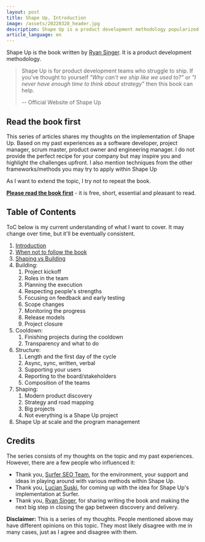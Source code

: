 ```yaml
---
layout: post
title: Shape Up, Introduction
image: /assets/20220328_header.jpg
description: Shape Up is a product development methodology popularized thanks to Ryan Singer, a Head of Product Strategy at Basecamp. I cover the topics not entirely covered in the book to make your implementation of Shape Up much easier. 
article_language: en
---
```


Shape Up is the book written by [Ryan Singer](https://world.hey.com/rjs). It is a product development methodology.

> Shape Up is for product development teams who struggle to ship. If you've thought to yourself _"Why can't we ship like we used to?"_ or _"I never have enough time to think about strategy"_ then this book can help.  
> 
> -- Official Website of Shape Up

## Read the book first

This series of articles shares my thoughts on the implementation of Shape Up. Based on my past experiences as a software developer, project manager, scrum master, product owner and engineering manager. I do not provide the perfect recipe for your company but may inspire you and highlight the challenges upfront. I also mention techniques from the other frameworks/methods you may try to apply within Shape Up

As I want to extend the topic, I try not to repeat the book. 

[__Please read the book first__](https://basecamp.com/shapeup) - it is free, short, essential and pleasant to read.

## Table of Contents

ToC below is my current understanding of what I want to cover. It may change over time, but it'll be eventually consistent. 

1. [Introduction](http://rmakara.github.io/Shape-Up-Introduction)
2. [When not to follow the book](http://rmakara.github.io/Shape-Up-When-not-to-follow-the-book)
3. [Shaping vs Building](https://rmakara.github.io/Shape-Up-Shaping-vs-Building)
4. Building:
    1. Project kickoff
    2. Roles in the team
    3. Planning the execution
    4. Respecting people's strengths
    5. Focusing on feedback and early testing
    6. Scope changes
    7. Monitoring the progress
    8. Release models
    9. Project closure
5. Cooldown:
    1. Finishing projects during the cooldown
    2. Transparency and what to do
6. Structure:
    1. Length and the first day of the cycle
    2. Async, sync, written, verbal
    3. Supporting your users
    4. Reporting to the board/stakeholders 
    5. Composition of the teams
7. Shaping:
    1. Modern product discovery
    2. Strategy and road mapping
    3. Big projects
    4. Not everything is a Shape Up project
8. Shape Up at scale and the program management

## Credits

The series consists of my thoughts on the topic and my past experiences. However, there are a few people who influenced it:

* Thank you, [Surfer SEO Team](https://surferseo.com/), for the environment, your support and ideas in playing around with various methods within Shape Up. 
* Thank you, [Lucjan Suski](https://www.linkedin.com/in/lucjansuski), for coming up with the idea for Shape Up's implementation at Surfer.
* Thank you, [Ryan Singer](https://www.linkedin.com/in/ryan-singer-9941592b), for sharing writing the book and making the next big step in closing the gap between discovery and delivery.

__Disclaimer:__ This is a series of my thoughts. People mentioned above may have different opinions on this topic. They most likely disagree with me in many cases, just as I agree and disagree with them.